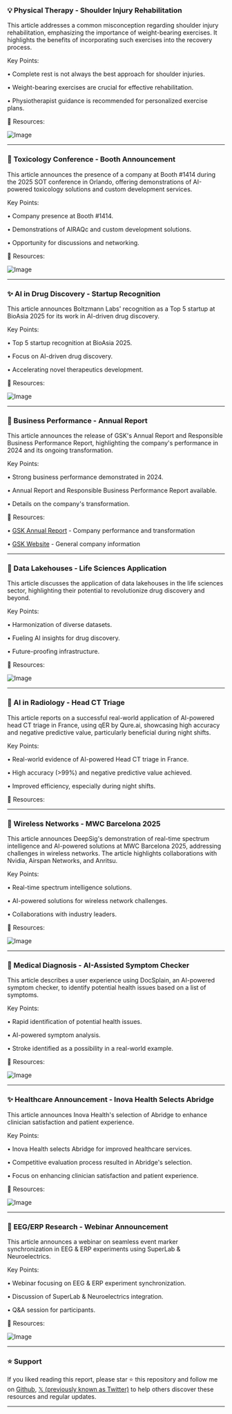 ### 💡 Physical Therapy - Shoulder Injury Rehabilitation

This article addresses a common misconception regarding shoulder injury rehabilitation, emphasizing the importance of weight-bearing exercises.  It highlights the benefits of incorporating such exercises into the recovery process.

Key Points:

• Complete rest is not always the best approach for shoulder injuries.


• Weight-bearing exercises are crucial for effective rehabilitation.


• Physiotherapist guidance is recommended for personalized exercise plans.


🔗 Resources:

![Image](https://pbs.twimg.com/ext_tw_video_thumb/1895077607529406464/pu/img/j6sglS1S5QIgXF60.jpg)


---

### 🚀  Toxicology Conference - Booth Announcement

This article announces the presence of a company at Booth #1414 during the 2025 SOT conference in Orlando, offering demonstrations of AI-powered toxicology solutions and custom development services.

Key Points:

•  Company presence at Booth #1414.


•  Demonstrations of AIRAQc and custom development solutions.


•  Opportunity for discussions and networking.



🔗 Resources:

![Image](https://pbs.twimg.com/media/Gkyt4SCWkAAP-wv?format=jpg&name=small)


---

### ✨  AI in Drug Discovery - Startup Recognition

This article announces Boltzmann Labs' recognition as a Top 5 startup at BioAsia 2025 for its work in AI-driven drug discovery.

Key Points:

•  Top 5 startup recognition at BioAsia 2025.


•  Focus on AI-driven drug discovery.


•  Accelerating novel therapeutics development.



🔗 Resources:

![Image](https://pbs.twimg.com/media/Gkya_T7WgAAoC-h?format=jpg&name=small)


---

### 🤖 Business Performance - Annual Report

This article announces the release of GSK's Annual Report and Responsible Business Performance Report, highlighting the company's performance in 2024 and its ongoing transformation.

Key Points:

•  Strong business performance demonstrated in 2024.


•  Annual Report and Responsible Business Performance Report available.


•  Details on the company's transformation.


🔗 Resources:

• [GSK Annual Report](https://gsk.to/41x5OHm) - Company performance and transformation


• [GSK Website](https://www.gsk.com/en-gb/) - General company information


---

### 🤖 Data Lakehouses - Life Sciences Application

This article discusses the application of data lakehouses in the life sciences sector, highlighting their potential to revolutionize drug discovery and beyond.

Key Points:

•  Harmonization of diverse datasets.


•  Fueling AI insights for drug discovery.


•  Future-proofing infrastructure.


🔗 Resources:

![Image](https://pbs.twimg.com/media/GkyTF0cWoAAKX9o?format=png&name=small)


---

### 🤖 AI in Radiology - Head CT Triage

This article reports on a successful real-world application of AI-powered head CT triage in France, using qER by Qure.ai, showcasing high accuracy and negative predictive value, particularly beneficial during night shifts.

Key Points:

•  Real-world evidence of AI-powered Head CT triage in France.


•  High accuracy (>99%) and negative predictive value achieved.


•  Improved efficiency, especially during night shifts.


🔗 Resources:


---

### 🤖 Wireless Networks - MWC Barcelona 2025

This article announces DeepSig's demonstration of real-time spectrum intelligence and AI-powered solutions at MWC Barcelona 2025, addressing challenges in wireless networks.  The article highlights collaborations with Nvidia, Airspan Networks, and Anritsu.

Key Points:

• Real-time spectrum intelligence solutions.


• AI-powered solutions for wireless network challenges.


• Collaborations with industry leaders.


🔗 Resources:

![Image](https://pbs.twimg.com/media/GkuHdHbXAAAVrm7?format=jpg&name=small)


---

### 🤖 Medical Diagnosis - AI-Assisted Symptom Checker

This article describes a user experience using DocSplain, an AI-powered symptom checker, to identify potential health issues based on a list of symptoms.

Key Points:

• Rapid identification of potential health issues.


•  AI-powered symptom analysis.


•  Stroke identified as a possibility in a real-world example.


🔗 Resources:

![Image](https://pbs.twimg.com/media/GHD5IQRa4AATLm-?format=png&name=small)


---

### ✨ Healthcare Announcement - Inova Health Selects Abridge

This article announces Inova Health's selection of Abridge to enhance clinician satisfaction and patient experience.

Key Points:

• Inova Health selects Abridge for improved healthcare services.


• Competitive evaluation process resulted in Abridge's selection.


• Focus on enhancing clinician satisfaction and patient experience.


🔗 Resources:

![Image](https://pbs.twimg.com/media/GkuDLRxXQAAvkOm?format=jpg&name=small)


---

### 🤖 EEG/ERP Research - Webinar Announcement

This article announces a webinar on seamless event marker synchronization in EEG & ERP experiments using SuperLab & Neuroelectrics.

Key Points:

•  Webinar focusing on EEG & ERP experiment synchronization.


•  Discussion of SuperLab & Neuroelectrics integration.


•  Q&A session for participants.


🔗 Resources:

![Image](https://pbs.twimg.com/media/GkjQuwEWEAA-giK?format=jpg&name=small)


---

### ⭐️ Support

If you liked reading this report, please star ⭐️ this repository and follow me on [Github](https://github.com/Drix10), [𝕏 (previously known as Twitter)](https://x.com/DRIX_10_) to help others discover these resources and regular updates.

---